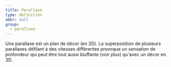 ```yaml
---
title: Parallaxe
type: definition
abbr: null
group:
  - parallaxe
---
```

Une parallaxe est un plan de décor (en 2D). La superposition de plusieurs parallaxes défilant à des vitesses différentes provoque un sensation de profondeur qui peut être tout aussi bluffante (voir plus) qu'avec un décor en 3D.
